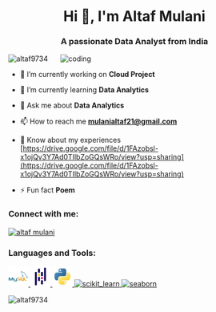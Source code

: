 <h1 align="center">Hi 👋, I'm Altaf Mulani</h1>
<h3 align="center">A passionate Data Analyst from India</h3>

<img align="right" alt="coding" width="400" src="https://user-images.githubusercontent.com/55389276/140866485-8fb1c876-9a8f-4d6a-98dc-08c4981eaf70.gif">

<p align="left"> <img src="https://komarev.com/ghpvc/?username=altaf9734&label=Profile%20views&color=0e75b6&style=flat" alt="altaf9734" /> </p>

- 🔭 I’m currently working on **Cloud Project**

- 🌱 I’m currently learning **Data Analytics**

- 💬 Ask me about **Data Analytics**

- 📫 How to reach me **mulanialtaf21@gmail.com**

- 📄 Know about my experiences [https://drive.google.com/file/d/1FAzobsl-x1ojQv3Y7Ad0TIlbZoGQsWRo/view?usp=sharing](https://drive.google.com/file/d/1FAzobsl-x1ojQv3Y7Ad0TIlbZoGQsWRo/view?usp=sharing)

- ⚡ Fun fact **Poem**

<h3 align="left">Connect with me:</h3>
<p align="left">
<a href="https://linkedin.com/in/altaf mulani" target="blank"><img align="center" src="https://raw.githubusercontent.com/rahuldkjain/github-profile-readme-generator/master/src/images/icons/Social/linked-in-alt.svg" alt="altaf mulani" height="30" width="40" /></a>
</p>

<h3 align="left">Languages and Tools:</h3>
<p align="left"> <a href="https://www.mysql.com/" target="_blank" rel="noreferrer"> <img src="https://raw.githubusercontent.com/devicons/devicon/master/icons/mysql/mysql-original-wordmark.svg" alt="mysql" width="40" height="40"/> </a> <a href="https://pandas.pydata.org/" target="_blank" rel="noreferrer"> <img src="https://raw.githubusercontent.com/devicons/devicon/2ae2a900d2f041da66e950e4d48052658d850630/icons/pandas/pandas-original.svg" alt="pandas" width="40" height="40"/> </a> <a href="https://www.python.org" target="_blank" rel="noreferrer"> <img src="https://raw.githubusercontent.com/devicons/devicon/master/icons/python/python-original.svg" alt="python" width="40" height="40"/> </a> <a href="https://scikit-learn.org/" target="_blank" rel="noreferrer"> <img src="https://upload.wikimedia.org/wikipedia/commons/0/05/Scikit_learn_logo_small.svg" alt="scikit_learn" width="40" height="40"/> </a> <a href="https://seaborn.pydata.org/" target="_blank" rel="noreferrer"> <img src="https://seaborn.pydata.org/_images/logo-mark-lightbg.svg" alt="seaborn" width="40" height="40"/> </a> </p>

<p><img align="center" src="https://github-readme-stats.vercel.app/api/top-langs?username=altaf9734&show_icons=true&locale=en&layout=compact" alt="altaf9734" /></p>

